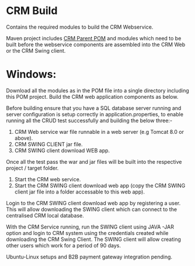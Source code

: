 # CRM Build

Contains the required modules to build the CRM Webservice. 

Maven project includes [CRM Parent POM](https://github.com/ISingh2015/CustParent) and modules which need to be built before the webservice components are assembled into the CRM Web or the CRM Swing client.

# Windows:
Download all the modules as in the POM file into a single directory including this POM project. Build the CRM web application components as below. 

Before building ensure that you have a SQL database server running and server configuration is setup correctly in application.properties, to enable running all the CRUD test successfully and building the below three:-

1. CRM Web service war file runnable in a web server (e.g Tomcat 8.0 or above).
2. CRM SWING CLIENT jar file. 
3. CRM SWING client download WEB app.

Once all the test pass the war and jar files will be built into the respective project / target folder. 
1. Start the CRM web service.
2. Start the CRM SWING client download web app (copy the CRM SWING client jar file into a folder accessable to this web app).

Login to the CRM SWING client download web app by registering a user. This will allow downloading the SWING client which can connect to the centralised CRM local database.

With the CRM Service running, run the SWING client using JAVA -JAR option and login to CRM system using the credentials created while downloading the CRM Swing Client. The SWING client will allow creating other users which work for a period of 90 days.

Ubuntu-Linux setups and B2B payment gateway integration pending.
